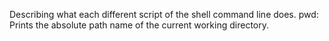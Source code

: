 Describing what each different script of the shell command line does.
pwd: Prints the absolute path name of the current working directory.
